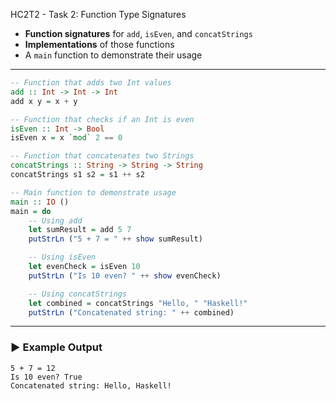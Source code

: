 HC2T2 - Task 2: Function Type Signatures

* **Function signatures** for `add`, `isEven`, and `concatStrings`
* **Implementations** of those functions
* A `main` function to demonstrate their usage

---
```haskell
-- Function that adds two Int values
add :: Int -> Int -> Int
add x y = x + y

-- Function that checks if an Int is even
isEven :: Int -> Bool
isEven x = x `mod` 2 == 0

-- Function that concatenates two Strings
concatStrings :: String -> String -> String
concatStrings s1 s2 = s1 ++ s2

-- Main function to demonstrate usage
main :: IO ()
main = do
    -- Using add
    let sumResult = add 5 7
    putStrLn ("5 + 7 = " ++ show sumResult)

    -- Using isEven
    let evenCheck = isEven 10
    putStrLn ("Is 10 even? " ++ show evenCheck)

    -- Using concatStrings
    let combined = concatStrings "Hello, " "Haskell!"
    putStrLn ("Concatenated string: " ++ combined)
```

---

### ▶️ Example Output

```
5 + 7 = 12
Is 10 even? True
Concatenated string: Hello, Haskell!
```




